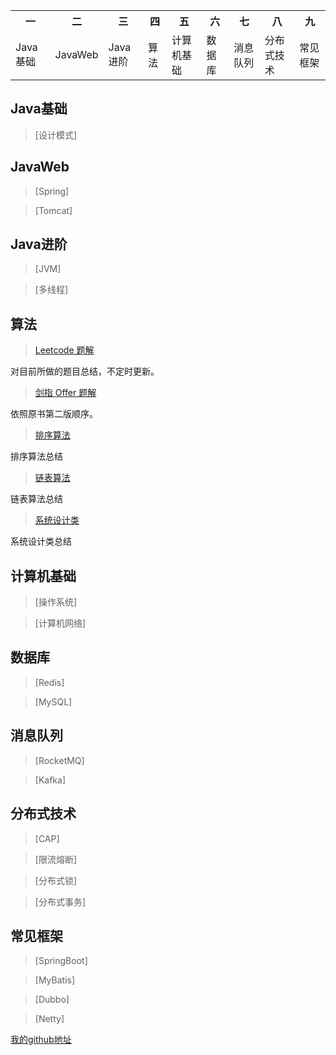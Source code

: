 <div>
    <table border="0">
	  <tr>
	    <th>一</th>
	    <th>二</th>
        <th>三</th>
	    <th>四</th>
	    <th>五</th>
	    <th>六</th>
	    <th>七</th>
	    <th>八</th>
	    <th>九</th>
	  </tr>
	  <tr>
	    <td>Java基础</td>
	    <td>JavaWeb</td>
	    <td>Java进阶</td>
	    <td>算法</td>
	    <td>计算机基础</td>
	    <td>数据库</td>
	    <td>消息队列</td>
	    <td>分布式技术</td>
	    <td>常见框架</td>
	  </tr>
    </table>
</div>

## Java基础
> [设计模式]

## JavaWeb
> [Spring]

> [Tomcat]

## Java进阶
> [JVM]

> [多线程]

## 算法

> [Leetcode 题解](https://github.com/hexiangbin/Learning-Summary/blob/master/notes/LeetCode%E9%A2%98%E8%A7%A3.md)

对目前所做的题目总结，不定时更新。

> [剑指 Offer 题解](https://github.com/hexiangbin/Learning-Summary/blob/master/notes/%E5%89%91%E6%8C%87offer%E9%A2%98%E8%A7%A3.md)

依照原书第二版顺序。

> [排序算法](https://github.com/hexiangbin/Learning-Summary/blob/master/notes/%E6%8E%92%E5%BA%8F%E7%AE%97%E6%B3%95.md)

排序算法总结

> [链表算法](https://github.com/hexiangbin/Learning-Summary/blob/master/notes/%E9%93%BE%E8%A1%A8%E7%AE%97%E6%B3%95.md)

链表算法总结

> [系统设计类](https://github.com/hexiangbin/Learning-Summary/blob/master/notes/%E7%B3%BB%E7%BB%9F%E8%AE%BE%E8%AE%A1%E7%B1%BB.md)

系统设计类总结

## 计算机基础
> [操作系统]

> [计算机网络]

## 数据库
> [Redis]

> [MySQL]

## 消息队列
> [RocketMQ]

> [Kafka]

## 分布式技术
> [CAP]

> [限流熔断]

> [分布式锁]

> [分布式事务]

## 常见框架
> [SpringBoot]

> [MyBatis]

> [Dubbo]

> [Netty]


[我的github地址](https://github.com/hexiangbin)
